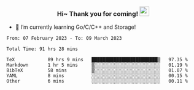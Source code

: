 <h3 align="center">
    Hi~ Thank you for coming!
    <img src="https://media.giphy.com/media/hvRJCLFzcasrR4ia7z/giphy.gif" width="25px">
</h3>

<!--
**pineapple-man/pineapple-man** is a ✨ _special_ ✨ repository because its `README.md` (this file) appears on your GitHub profile.

Here are some ideas to get you started:
- 🔭 I’m currently working on ...
- 🤔 I’m looking for help with ...
- 💬 Ask me about ...
- 📫 How to reach me: ...
- 😄 Pronouns: ...
- ⚡ Fun fact: 
- 👯 I’m looking to collaborate on kubernetes
-->
- 🌱 I’m currently learning Go/C/C++ and Storage!

<!--START_SECTION:waka-->

```text
From: 07 February 2023 - To: 09 March 2023

Total Time: 91 hrs 28 mins

TeX            89 hrs 9 mins   ████████████████████████▒   97.35 %
Markdown       1 hr 5 mins     ▒░░░░░░░░░░░░░░░░░░░░░░░░   01.19 %
BibTeX         58 mins         ▒░░░░░░░░░░░░░░░░░░░░░░░░   01.07 %
YAML           8 mins          ░░░░░░░░░░░░░░░░░░░░░░░░░   00.15 %
Other          6 mins          ░░░░░░░░░░░░░░░░░░░░░░░░░   00.11 %
```

<!--END_SECTION:waka-->
